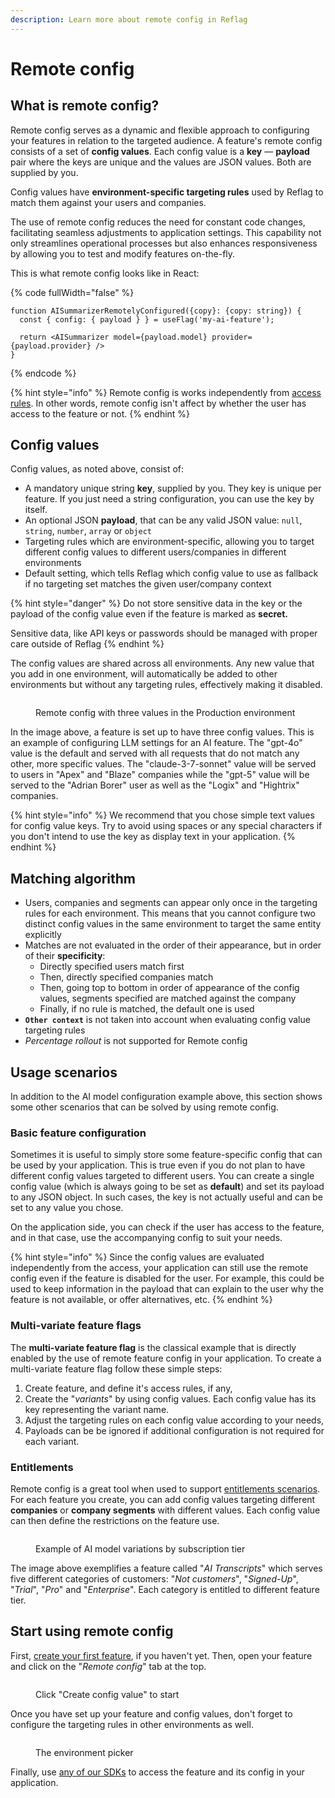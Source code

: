 ```yaml
---
description: Learn more about remote config in Reflag
---
```


# Remote config

## What is remote config?

Remote config serves as a dynamic and flexible approach to configuring your features in relation to the targeted audience. A feature's remote config consists of a set of **config values**. Each config value is a **key** — **payload** pair where the keys are unique and the values are JSON values. Both are supplied by you.

Config values have **environment-specific targeting rules** used by Reflag to match them against your users and companies.

The use of remote config reduces the need for constant code changes, facilitating seamless adjustments to application settings. This capability not only streamlines operational processes but also enhances responsiveness by allowing you to test and modify features on-the-fly.

This is what remote config looks like in React:

{% code fullWidth="false" %}
```tsx
function AISummarizerRemotelyConfigured({copy}: {copy: string}) {
  const { config: { payload } } = useFlag('my-ai-feature');

  return <AISummarizer model={payload.model} provider={payload.provider} />
}
```
{% endcode %}

{% hint style="info" %}
Remote config is works independently from [access rules](feature-rollouts/feature-targeting-rules.md). In other words, remote config isn't affect by whether the user has access to the feature or not.
{% endhint %}

## Config values

Config values, as noted above, consist of:

* A mandatory unique string **key**, supplied by you. They key is unique per feature. If you just need a string configuration, you can use the key by itself.
* An optional JSON **payload**, that can be any valid JSON value: `null`, `string`, `number`, `array` or `object`
* Targeting rules which are environment-specific, allowing you to target different config values to different users/companies in different environments
* Default setting, which tells Reflag which config value to use as fallback if no targeting set matches the given user/company context

{% hint style="danger" %}
Do not store sensitive data in the key or the payload of the config value even if the feature is marked as **secret.**

Sensitive data, like API keys or passwords should be managed with proper care outside of Reflag
{% endhint %}

The config values are shared across all environments. Any new value that you add in one environment, will automatically be added to other environments but without any targeting rules, effectively making it disabled.

<figure><img src="../.gitbook/assets/remote config - 3.png" alt=""><figcaption><p>Remote config with three values in the Production environment</p></figcaption></figure>

In the image above, a feature is set up to have three config values. This is an example of configuring  LLM settings for an AI feature. The "gpt-4o" value is the default and served with all requests that do not match any other, more specific values. The "claude-3-7-sonnet" value will be served to users in "Apex" and "Blaze" companies while the "gpt-5" value will be served to the "Adrian Borer" user as well as the "Logix" and "Hightrix" companies.

{% hint style="info" %}
We recommend that you chose simple text values for config value keys. Try to avoid using spaces or any special characters if you don't intend to use the key as display text in your application.
{% endhint %}

## Matching algorithm&#x20;

* Users, companies and segments can appear only once in the targeting rules for each environment. This means that you cannot configure two distinct config values in the same environment to target the same entity explicitly
* Matches are not evaluated in the order of their appearance, but in order of their **specificity**:
  * Directly specified users match first
  * Then, directly specified companies match
  * Then, going top to bottom in order of appearance of the config values, segments specified are matched against the company
  * Finally, if no rule is matched, the default one is used
* **`Other context`** is  not taken into account when evaluating config value targeting rules
* _Percentage rollout_ is not supported for Remote config

## Usage scenarios

In addition to the AI model configuration example above, this section shows some other scenarios that can be solved by using remote config.

### Basic feature configuration

Sometimes it is useful to simply store some feature-specific config that can be used by your application. This is true even if you do not plan to have different config values targeted to different users. You can create a single config value (which is always going to be set as **default**) and set its payload to any JSON object. In such cases, the key is not actually useful and can be set to any value you chose.

On the application side, you can check if the user has access to the feature, and in that case, use the accompanying config to suit your needs.

{% hint style="info" %}
Since the config values are evaluated independently from the access, your application can still use the remote config even if the feature is disabled for the user. For example, this could be used to keep information in the payload that can explain to the user why the feature is not available, or offer alternatives, etc.
{% endhint %}

### Multi-variate feature flags

The **multi-variate feature flag** is the classical example that is directly enabled by the use of remote feature config in your application. To create a multi-variate feature flag follow these simple steps:

1. Create feature, and define it's access rules, if any,
2. Create the "_variants_" by using config values. Each config value has its key representing the variant name.
3. Adjust the targeting rules on each config value according to your needs,
4. Payloads can be be ignored if additional configuration is not required for each variant.

### Entitlements

Remote config is a great tool when used to support [entitlements scenarios](feature-entitlements/). For each feature you create, you can add config values targeting different **companies** or **company segments** with different values. Each config value can then define the restrictions on the feature use.

<figure><img src="../.gitbook/assets/image (5).png" alt=""><figcaption><p>Example of AI model variations by subscription tier</p></figcaption></figure>

The image above exemplifies a feature called "_AI Transcripts_" which serves five different categories of customers: "_Not customers_", "_Signed-Up_", "_Trial_", "_Pro_" and "_Enterprise_". Each category is entitled to different feature tier.

## Start using remote config

First, [create your first feature](https://app.reflag.com/), if you haven't yet. Then, open your feature and click on the "_Remote config_" tab at the top.

<figure><img src="../.gitbook/assets/image (9).png" alt=""><figcaption><p>Click "Create config value" to start</p></figcaption></figure>

Once you have set up your feature and config values, don't forget to configure the targeting rules in other environments as well.

<figure><img src="../.gitbook/assets/image (10).png" alt=""><figcaption><p>The environment picker</p></figcaption></figure>

Finally, use [any of our SDKs](../supported-languages/overview.md) to access the feature and its config in your application.
